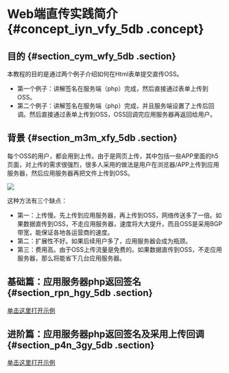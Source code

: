 # Web端直传实践简介 {#concept_iyn_vfy_5db .concept}

## 目的 {#section_cym_wfy_5db .section}

本教程的目的是通过两个例子介绍如何在Html表单提交直传OSS。

-   第一个例子：讲解签名在服务端（php）完成，然后直接通过表单上传到OSS。
-   第二个例子：讲解签名在服务端（php）完成，并且服务端设置了上传后回调。然后直接通过表单上传到OSS，OSS回调完应用服务器再返回给用户。

## 背景 {#section_m3m_xfy_5db .section}

每个OSS的用户，都会用到上传。由于是网页上传，其中包括一些APP里面的h5页面，对上传的需求很强烈，很多人采用的做法是用户在浏览器/APP上传到应用服务器，然后应用服务器再把文件上传到OSS。

![](http://static-aliyun-doc.oss-cn-hangzhou.aliyuncs.com/assets/img/4403/1459_zh-CN.png)

这种方法有三个缺点：

-   第一：上传慢。先上传到应用服务器，再上传到OSS，网络传送多了一倍。如果数据直传到OSS，不走应用服务器，速度将大大提升，而且OSS是采用BGP带宽，能保证各地各运营商的速度。
-   第二：扩展性不好。如果后续用户多了，应用服务器会成为瓶颈。
-   第三：费用高。由于OSS上传流量是免费的。如果数据直传到OSS，不走应用服务器，那么将能省下几台应用服务器。

## 基础篇：应用服务器php返回签名 {#section_rpn_hgy_5db .section}

[单击这里打开示例](cn.zh-CN/最佳实践/Web端直传实践/服务端签名后直传.md#)

## 进阶篇：应用服务器php返回签名及采用上传回调 {#section_p4n_3gy_5db .section}

[单击这里打开示例](cn.zh-CN/最佳实践/Web端直传实践/服务端签名直传并设置上传回调.md#)

